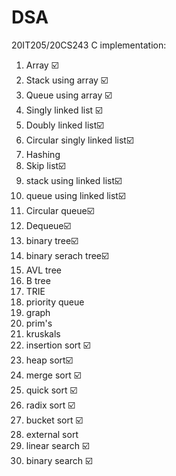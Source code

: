 # DSA
20IT205/20CS243
C implementation:
  1. Array ☑️
  2. Stack using array ☑️
  3. Queue using array ☑️
  4. Singly linked list ☑️
  5. Doubly linked list☑️
  6. Circular singly linked list☑️
  7. Hashing
  8. Skip list☑️
  9. stack using linked list☑️
  10. queue using linked list☑️
  11. Circular queue☑️
  12. Dequeue☑️
  13. binary tree☑️
  14. binary serach tree☑️
  15. AVL tree
  16. B tree
  17. TRIE
  18. priority queue
  19. graph
  20. prim's
  21. kruskals
  22. insertion sort ☑️
  23. heap sort☑️
  24. merge sort ☑️
  25. quick sort ☑️
  26. radix sort ☑️
  27. bucket sort ☑️
  28. external sort
  29. linear search ☑️
  30. binary search ☑️
